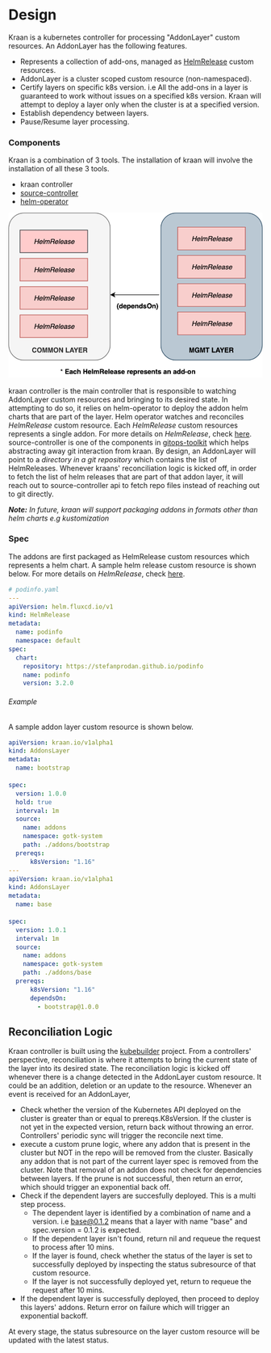 # Design
Kraan is a kubernetes controller for processing "AddonLayer" custom resources.
An AddonLayer has the following features.
* Represents a collection of add-ons, managed as [HelmRelease](https://docs.fluxcd.io/projects/helm-operator/en/stable/helmrelease-guide/introduction/#a-minimal-helmrelease)
  custom resources.   
* AddonLayer is a cluster scoped custom resource (non-namespaced).
* Certify layers on specific k8s version. i.e All the add-ons in a layer is guaranteed
  to work without issues on a specified k8s version. Kraan will attempt to deploy
  a layer only when the cluster is at a specified version.
* Establish dependency between layers.
* Pause/Resume layer processing.

### Components
Kraan is a combination of 3 tools. The installation of kraan will involve the 
installation of all these 3 tools.
* kraan controller
* [source-controller](https://github.com/fluxcd/source-controller)
* [helm-operator](https://github.com/fluxcd/helm-operator)

![layers](../diagrams/addon-layer-dependencies.png)

kraan controller is the main controller that is responsible to watching AddonLayer
custom resources and bringing to its desired state. In attempting to do so, it 
relies on helm-operator to deploy the addon helm charts that are part of the layer. Helm operator watches
and reconciles *HelmRelease* custom resource. Each *HelmRelease* custom resources
represents a single addon. For more details on *HelmRelease*, check 
[here](https://docs.fluxcd.io/projects/helm-operator/en/stable/helmrelease-guide/introduction/).
source-controller is one of the components in [gitops-toolkit](https://toolkit.fluxcd.io/) which 
helps abstracting away git interaction from kraan. By design, an AddonLayer will
point to a *directory in a git repository* which contains the list of
HelmReleases. Whenever kraans' reconciliation logic is kicked off, in order to
fetch the list of helm releases that are part of that addon layer, it will reach out
to source-controller api to fetch repo files instead of reaching out to git directly. 


***Note:*** *In future, kraan will support packaging addons in formats other 
than helm charts e.g kustomization*
 
### Spec
The addons are first packaged as HelmRelease custom resources which represents
a helm chart. A sample helm release custom resource is shown below.
For more details on *HelmRelease*, check
[here](https://docs.fluxcd.io/projects/helm-operator/en/stable/helmrelease-guide/introduction/).


```yaml
# podinfo.yaml
---
apiVersion: helm.fluxcd.io/v1
kind: HelmRelease
metadata:
  name: podinfo
  namespace: default
spec:
  chart:
    repository: https://stefanprodan.github.io/podinfo
    name: podinfo
    version: 3.2.0
```

###### Example
A sample addon layer custom resource is shown below. 
```yaml
apiVersion: kraan.io/v1alpha1
kind: AddonsLayer
metadata:
  name: bootstrap

spec:
  version: 1.0.0
  hold: true
  interval: 1m
  source:
    name: addons
    namespace: gotk-system
    path: ./addons/bootstrap
  prereqs:
      k8sVersion: "1.16"
---
apiVersion: kraan.io/v1alpha1
kind: AddonsLayer
metadata:
  name: base

spec:
  version: 1.0.1
  interval: 1m
  source: 
    name: addons
    namespace: gotk-system
    path: ./addons/base
  prereqs:
      k8sVersion: "1.16"
      dependsOn:
        - bootstrap@1.0.0
```

## Reconciliation Logic
Kraan controller is built using the [kubebuilder](https://github.com/kubernetes-sigs/kubebuilder) project.
From a controllers' perspective, reconciliation is where it attempts to bring the
current state of the layer into its desired state. The reconciliation logic is 
kicked off whenever there is a change detected in the AddonLayer custom resource.
It could be an addition, deletion or an update to the resource. Whenever an event is 
received for an AddonLayer,

* Check whether the version of the Kubernetes API deployed on the cluster is greater than or equal to prereqs.K8sVersion.
  If the cluster is not yet in the expected version, return back without throwing an error. 
  Controllers' periodic sync will trigger the reconcile next time.
* execute a custom prune logic, where any addon that is present in the cluster
  but NOT in the repo will be removed from the cluster. Basically any addon that is 
  not part of the current layer spec is removed from the cluster. Note that removal
  of an addon does not check for dependencies between layers. If the prune is
  not successful, then return an error, which should trigger an exponential
  back off.
* Check if the dependent layers are succesfully deployed. This is a multi step process.
    * The dependent layer is identified by a combination of name and a version.
      i.e base@0.1.2 means that a layer with name "base" and spec.version = 0.1.2 is expected.
    * If the dependent layer isn't found, return nil and requeue the request
      to process after 10 mins.
    * If the layer is found, check whether the status of the layer is set to
      successfully deployed by inspecting the status subresource of that custom
      resource.
    * If the layer is not successfully deployed yet, return to requeue the request
      after 10 mins.    
* If the dependent layer is successfully deployed, then proceed to deploy this layers'
  addons. Return error on failure which will trigger an exponential backoff.

At every stage, the status subresource on the layer custom resource will be 
updated with the latest status.